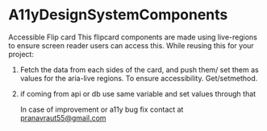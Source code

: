 # A11yDesignSystemComponents
Accessible Flip card 
This flipcard components are made using live-regions to ensure screen reader users can access this.
While reusing this for your project:
1. Fetch the data from each sides of the card, and push them/ set them as values for the aria-live regions. To ensure accessibility. Get/setmethod.
2. if coming from api or db use same variable and set values through that

   In case of improvement or a11y bug fix contact at pranavraut55@gmail.com
